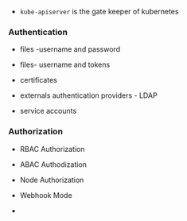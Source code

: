 

- `kube-apiserver` is the gate keeper of kubernetes     



### Authentication

- files -username and password 

- files- username and tokens 

- certificates

- externals authentication providers - LDAP

- service accounts 

### Authorization

- RBAC Authorization

- ABAC Authodization

- Node Authorization

- Webhook Mode 

- 
